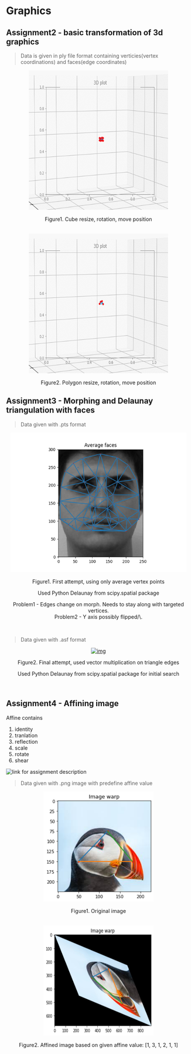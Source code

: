 # Graphics

## Assignment2 - basic transformation of 3d graphics


> Data is given in ply file format containing verticies(vertex coordinations) and faces(edge coordinates)

<div align="center">
   <a href="">
     <img src="img/assignment2/cube.gif" alt="img" width="380" height="380">
   </a>
   <p>Figure1. Cube resize, rotation, move position</p>
   </br>
   <a href="">
     <img src="img/assignment2/polygon.gif" alt="img" width="380" height="380">
   </a>
   <p>Figure2. Polygon resize, rotation, move position</p>
</div>


## Assignment3 - Morphing and Delaunay triangulation with faces


> Data given with .pts format
<div align="center">
   <a href="">
     <img src="output_1.gif" alt="img" width="480" height="380">
   </a>
   <p>Figure1. First attempt, using only average vertex points</p>
   <p>Used Python Delaunay from scipy.spatial package</p>
   <p>
      Problem1 - Edges change on morph. Needs to stay along with targeted vertices.<br>
      Problem2 - Y axis possibly flipped/\.
   </p>
   </br>
</div>

> Data given with .asf format
<div align="center">
   <a href="">
     <img src="img/assignment2/movie.gif" alt="img" width="700" height="500">
   </a>
   <p>Figure2. Final attempt, used vector multiplication on triangle edges</p>
   <p>Used Python Delaunay from scipy.spatial package for initial search</p>
   </br>
</div>



## Assignment4 - Affining image 

Affine contains

1. identity
2. tranlation
3. reflection
4. scale
5. rotate
6. shear

![link for assignment description](https://github.com/MarcoBackman/Graphics/blob/main/Assignment4/Assignment4.ipynb)

> Data given with .png image with predefine affine value

<div align="center">
   <a href="">
     <img src="img/assignment2/affine1.png" alt="img" width="300" height="300">
   </a>
   <p>Figure1. Original image</p>
   </br>
</div>


<div align="center">
   <a href="">
     <img src="img/assignment2/affine2.png" alt="img" width="300" height="300">
   </a>
   <p>Figure2. Affined image based on given affine value: [1, 3, 1, 2, 1, 1] </p>
   </br>
</div>
